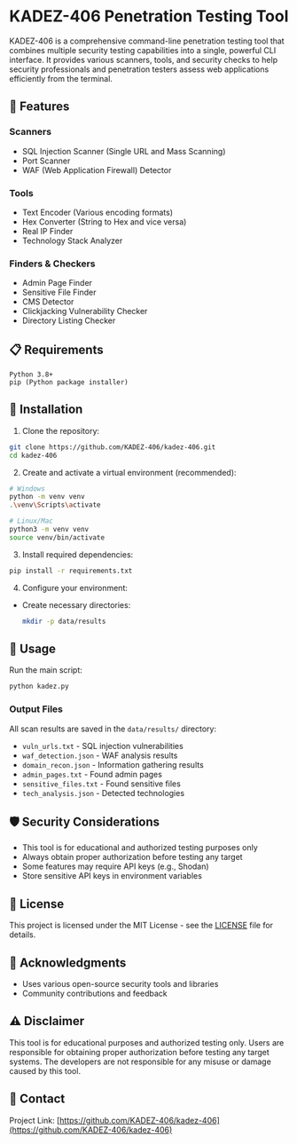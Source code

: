 # KADEZ-406 Penetration Testing Tool

KADEZ-406 is a comprehensive command-line penetration testing tool that combines multiple security testing capabilities into a single, powerful CLI interface. It provides various scanners, tools, and security checks to help security professionals and penetration testers assess web applications efficiently from the terminal.



## 🚀 Features

### Scanners
- SQL Injection Scanner (Single URL and Mass Scanning)
- Port Scanner
- WAF (Web Application Firewall) Detector

### Tools
- Text Encoder (Various encoding formats)
- Hex Converter (String to Hex and vice versa)
- Real IP Finder
- Technology Stack Analyzer

### Finders & Checkers
- Admin Page Finder
- Sensitive File Finder
- CMS Detector
- Clickjacking Vulnerability Checker
- Directory Listing Checker

## 📋 Requirements

```
Python 3.8+
pip (Python package installer)
```

## 🔧 Installation

1. Clone the repository:
```bash
git clone https://github.com/KADEZ-406/kadez-406.git
cd kadez-406
```

2. Create and activate a virtual environment (recommended):
```bash
# Windows
python -m venv venv
.\venv\Scripts\activate

# Linux/Mac
python3 -m venv venv
source venv/bin/activate
```

3. Install required dependencies:
```bash
pip install -r requirements.txt
```

4. Configure your environment:
- Create necessary directories:
  ```bash
  mkdir -p data/results
  ```

## 🚀 Usage

Run the main script:
```bash
python kadez.py
```


### Output Files

All scan results are saved in the `data/results/` directory:
- `vuln_urls.txt` - SQL injection vulnerabilities
- `waf_detection.json` - WAF analysis results
- `domain_recon.json` - Information gathering results
- `admin_pages.txt` - Found admin pages
- `sensitive_files.txt` - Found sensitive files
- `tech_analysis.json` - Detected technologies


## 🛡️ Security Considerations

- This tool is for educational and authorized testing purposes only
- Always obtain proper authorization before testing any target
- Some features may require API keys (e.g., Shodan)
- Store sensitive API keys in environment variables


## 📝 License

This project is licensed under the MIT License - see the [LICENSE](LICENSE) file for details.

## 🙏 Acknowledgments

- Uses various open-source security tools and libraries
- Community contributions and feedback

## ⚠️ Disclaimer

This tool is for educational purposes and authorized testing only. Users are responsible for obtaining proper authorization before testing any target systems. The developers are not responsible for any misuse or damage caused by this tool.

## 📧 Contact

Project Link: [https://github.com/KADEZ-406/kadez-406](https://github.com/KADEZ-406/kadez-406) 
